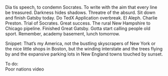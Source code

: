 Dia tis speech, to condemn Socrates. To write with the aim that every line be treasured. Darkness hides shadows. Threatre of the absurd. Sit down and finish Gatsby today. Do TedX Application overbreak. El Aleph. Charlie Preston. Trial of Socrates. Great success. The rural New Hampshire to Chicago pipeline. Finished Great Gatsby. Gotta start calling people old sport. Remember, academy basement, lunch tomorrow. 

Snippet: That’s my America, not the bustling skyscrapers of New York or the nice little shops in Boston, but the winding interstate and the trees flying by and the expansive parking lots in New England towns touched by sunset.

To do:  
Poor nations video
